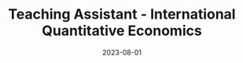 ---
title: "Teaching Assistant - International Quantitative Economics"
collection: teaching
type: "Graduate course"
permalink: /teaching/2023-spring-teaching-8
venue: "Universidad de San Andres, Department of Economics"
date: 2023-08-01
location: "Buenos Aires, Argentina"
---